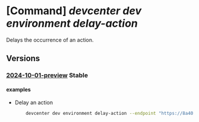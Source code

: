 # [Command] _devcenter dev environment delay-action_

Delays the occurrence of an action.

## Versions

### [2024-10-01-preview](/Resources/data-plane/microsoft.devcenter/L3Byb2plY3RzL3t9L3VzZXJzL3t9L2Vudmlyb25tZW50cy97fS9hY3Rpb25zL3t9OmRlbGF5/2024-10-01-preview.xml) **Stable**

<!-- data-plane:microsoft.devcenter /projects/{}/users/{}/environments/{}/actions/{}:delay 2024-10-01-preview -->

#### examples

- Delay an action
    ```bash
        devcenter dev environment delay-action --endpoint "https://8a40af38-3b4c-4672-a6a4-5e964b1870ed- contosodevcenter.centralus.devcenter.azure.com/" --name "mydevenv" --project-name "DevProject" --user-id "00000000-0000-0000-0000-000000000000" --action-name "myEnv-Delete" --delay-time "04:30"
    ```
